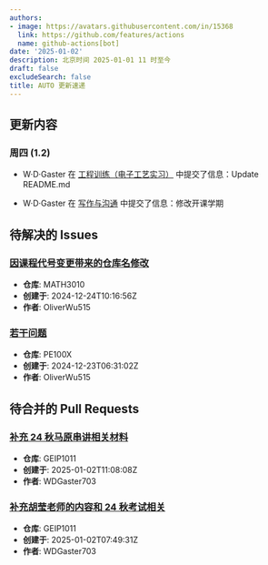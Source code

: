 ```yaml
---
authors:
- image: https://avatars.githubusercontent.com/in/15368
  link: https://github.com/features/actions
  name: github-actions[bot]
date: '2025-01-02'
description: 北京时间 2025-01-01 11 时至今
draft: false
excludeSearch: false
title: AUTO 更新速递
---
```


## 更新内容

### 周四 (1.2)

- W·D·Gaster 在 [工程训练（电子工艺实习）](https://github.com/HITSZ-OpenAuto/ENGG1003) 中提交了信息：Update README.md

- W·D·Gaster 在 [写作与沟通](https://github.com/HITSZ-OpenAuto/WRIT0001) 中提交了信息：修改开课学期

## 待解决的 Issues

### [因课程代号变更带来的仓库名修改](https://github.com/HITSZ-OpenAuto/MATH3010/issues/4)

- **仓库**: MATH3010
- **创建于**: 2024-12-24T10:16:56Z
- **作者**: OliverWu515

### [若干问题](https://github.com/HITSZ-OpenAuto/PE100X/issues/10)

- **仓库**: PE100X
- **创建于**: 2024-12-23T06:31:02Z
- **作者**: OliverWu515

## 待合并的 Pull Requests

### [补充 24 秋马原串讲相关材料](https://github.com/HITSZ-OpenAuto/GEIP1011/pull/12)

- **仓库**: GEIP1011
- **创建于**: 2025-01-02T11:08:08Z
- **作者**: WDGaster703

### [补充胡莹老师的内容和 24 秋考试相关](https://github.com/HITSZ-OpenAuto/GEIP1011/pull/11)

- **仓库**: GEIP1011
- **创建于**: 2025-01-02T07:49:31Z
- **作者**: WDGaster703

